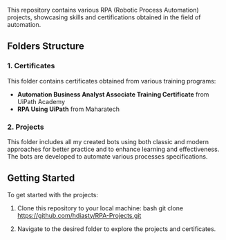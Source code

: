 This repository contains various RPA (Robotic Process Automation) projects, showcasing skills and certifications obtained in the field of automation.

## Folders Structure

### 1. Certificates
This folder contains certificates obtained from various training programs:

- **Automation Business Analyst Associate Training Certificate** from UiPath Academy
- **RPA Using UiPath** from Maharatech

### 2. Projects
This folder includes all my created bots using both classic and modern approaches for better practice and to enhance learning and effectiveness.
The bots are developed to automate various processes specifications. 



## Getting Started
To get started with the projects:

1. Clone this repository to your local machine:
   bash
   git clone https://github.com/hdiasty/RPA-Projects.git
   
2. Navigate to the desired folder to explore the projects and certificates.

